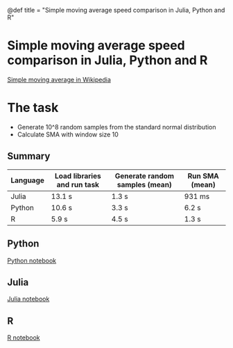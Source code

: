 @def title = "Simple moving average speed comparison in Julia, Python and R"

# Simple moving average speed comparison in Julia, Python and R

[Simple moving average in Wikipedia](https://en.wikipedia.org/wiki/Moving_average)

# The task

* Generate 10^8 random samples from the standard normal distribution
* Calculate SMA with window size 10

## Summary

| Language | Load libraries and run task | Generate random samples (mean) | Run SMA (mean) |
| -------- | --------------------------- |---------------------- | ------- |
| Julia    | 13.1 s| 1.3 s | 931 ms |
| Python   | 10.6 s| 3.3 s | 6.2 s |
| R        | 5.9 s | 4.5 s | 1.3 s |


## Python

[Python notebook](https://github.com/StatisticalMice/ProjectsPublic/blob/main/Benchmarks/python-moving-average.ipynb)

## Julia

[Julia notebook](https://github.com/StatisticalMice/ProjectsPublic/blob/main/Benchmarks/julia-moving-average.ipynb)

## R

[R notebook](https://github.com/StatisticalMice/ProjectsPublic/blob/main/Benchmarks/r-moving-average.ipynb)

